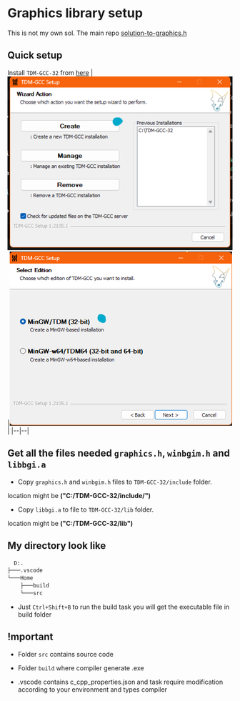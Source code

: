 # Graphics library setup 

This is not my own sol. The main repo [solution-to-graphics.h](https://github.com/kumarbaberval/Solution-to-graphics.h)
## Quick setup

Install `TDM-GCC-32` from [here](https://github.com/jmeubank/tdm-gcc/releases/download/v10.3.0-tdm-1/tdm-gcc-10.3.0.exe)
|![step1](./step1.png)|![step1](./step2.png)|
|--|--|

## Get all the files needed `graphics.h`, `winbgim.h` and `libbgi.a`

- Copy `graphics.h` and `winbgim.h` files to `TDM-GCC-32/include` folder.

location might be **("C:/TDM-GCC-32/include/")**

- Copy `libbgi.a` to file to `TDM-GCC-32/lib` folder.

location might be **("C:/TDM-GCC-32/lib")**

## My directory look like

```cmd
  D:.
├───.vscode
└───Home
    ├───build
    └───src
```

- Just `Ctrl+Shift+B` to run the build task you will get the executable file in build folder

## !mportant

- Folder `src` contains source code

- Folder `build` where compiler generate .exe

- .vscode contains c_cpp_properties.json and task require modification according to your environment and types compiler
